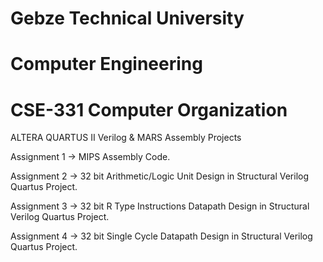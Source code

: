 # Gebze Technical University
# Computer Engineering
# CSE-331 Computer Organization

ALTERA QUARTUS II Verilog & MARS Assembly Projects


Assignment 1 -> MIPS Assembly Code.

Assignment 2 -> 32 bit Arithmetic/Logic Unit Design in Structural Verilog Quartus Project.

Assignment 3 -> 32 bit R Type Instructions Datapath Design in Structural Verilog Quartus Project.

Assignment 4 -> 32 bit Single Cycle Datapath Design in Structural Verilog Quartus Project.
